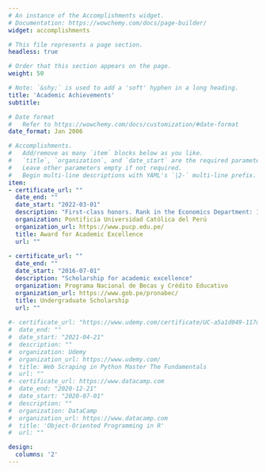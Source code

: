 ```yaml
---
# An instance of the Accomplishments widget.
# Documentation: https://wowchemy.com/docs/page-builder/
widget: accomplishments

# This file represents a page section.
headless: true

# Order that this section appears on the page.
weight: 50

# Note: `&shy;` is used to add a 'soft' hyphen in a long heading.
title: 'Academic Achievements'
subtitle:

# Date format
#   Refer to https://wowchemy.com/docs/customization/#date-format
date_format: Jan 2006

# Accomplishments.
#   Add/remove as many `item` blocks below as you like.
#   `title`, `organization`, and `date_start` are the required parameters.
#   Leave other parameters empty if not required.
#   Begin multi-line descriptions with YAML's `|2-` multi-line prefix.
item:
- certificate_url: ""
  date_end: ""
  date_start: "2022-03-01"
  description: "First-class honors. Rank in the Economics Department: 1 out of 81. Rank in the Faculty of Social Sciences: 1 out of 142."
  organization: Pontificia Universidad Católica del Perú
  organization_url: https://www.pucp.edu.pe/
  title: Award for Academic Excellence
  url: ""
  
- certificate_url: ""
  date_end: ""
  date_start: "2016-07-01"
  description: "Scholarship for academic excellence"
  organization: Programa Nacional de Becas y Crédito Educativo 
  organization_url: https://www.gob.pe/pronabec/
  title: Undergraduate Scholarship
  url: ""
  
#- certificate_url: "https://www.udemy.com/certificate/UC-a5a1d049-117d-40db-8b06-748458d8d0a4/"
#  date_end: ""
#  date_start: "2021-04-21"
#  description: ""
#  organization: Udemy
#  organization_url: https://www.udemy.com/
#  title: Web Scraping in Python Master The Fundamentals
#  url: ""
#- certificate_url: https://www.datacamp.com
#  date_end: "2020-12-21"
#  date_start: "2020-07-01"
#  description: ""
#  organization: DataCamp
#  organization_url: https://www.datacamp.com
#  title: 'Object-Oriented Programming in R'
#  url: ""

design:
  columns: '2' 
---
```

